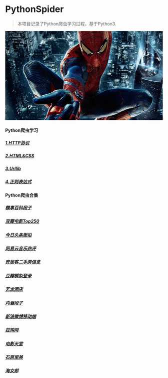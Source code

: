 # PythonSpider
>本项目记录了Python爬虫学习过程，基于Python3.

![](/Images/spider-man.jpg)
#### Python爬虫学习
##### [1.HTTP协议](/Python-spider-tutorial/1.HTTP协议.md)
##### [2.HTML&CSS](/Python-spider-tutorial/2.HTML&CSS.md)
##### [3.Urllib](/Python-spider-tutorial/3.Urllib.md)
##### [4.正则表达式](/Python-spider-tutorial/4.正则表达式.md)

#### Python爬虫合集
##### [糗事百科段子](https://github.com/viljw/PythonSpider/tree/master/%E7%88%AC%E8%99%AB%E9%A1%B9%E7%9B%AE%E6%BA%90%E7%A0%81/1.%E7%B3%97%E4%BA%8B%E7%99%BE%E7%A7%91)
##### [豆瓣电影Top250](https://github.com/viljw/PythonSpider/tree/master/%E7%88%AC%E8%99%AB%E9%A1%B9%E7%9B%AE%E6%BA%90%E7%A0%81/2.%E8%B1%86%E7%93%A3%E7%94%B5%E5%BD%B1Top250)
##### [今日头条街拍](https://github.com/viljw/PythonSpider/tree/master/%E7%88%AC%E8%99%AB%E9%A1%B9%E7%9B%AE%E6%BA%90%E7%A0%81/3.%E4%BB%8A%E6%97%A5%E5%A4%B4%E6%9D%A1%E8%A1%97%E6%8B%8D)
##### [网易云音乐热评](https://github.com/viljw/PythonSpider/tree/master/%E7%88%AC%E8%99%AB%E9%A1%B9%E7%9B%AE%E6%BA%90%E7%A0%81/4.%E7%BD%91%E6%98%93%E4%BA%91%E9%9F%B3%E4%B9%90%E7%83%AD%E8%AF%84)
##### [安居客二手房信息](https://github.com/viljw/PythonSpider/tree/master/%E7%88%AC%E8%99%AB%E9%A1%B9%E7%9B%AE%E6%BA%90%E7%A0%81/5.%E5%AE%89%E5%B1%85%E5%AE%A2%E4%BA%8C%E6%89%8B%E6%88%BF%E4%BF%A1%E6%81%AF)
##### [豆瓣模拟登录](https://github.com/viljw/PythonSpider/tree/master/%E7%88%AC%E8%99%AB%E9%A1%B9%E7%9B%AE%E6%BA%90%E7%A0%81/6.%E8%B1%86%E7%93%A3%E6%A8%A1%E6%8B%9F%E7%99%BB%E5%BD%95)
##### [艺龙酒店](爬虫项目源码/7.艺龙酒店)
##### [内涵段子](爬虫项目源码/8.内涵段子)
##### [新浪微博移动端](爬虫项目源码/9.新浪微博移动端)
##### [拉钩网](爬虫项目源码/10.拉钩网)
##### [电影天堂](爬虫项目源码/11.电影天堂)
##### [石原里美](爬虫项目源码/12.石原里美)
##### [淘女郎](爬虫项目源码/13.淘女郎)





